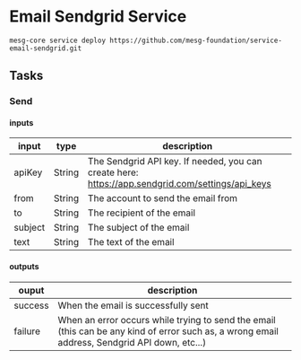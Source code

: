 # Email Sendgrid Service

```
mesg-core service deploy https://github.com/mesg-foundation/service-email-sendgrid.git
```

## Tasks

### Send

#### inputs
| input | type | description |
| --- | --- | --- |
| apiKey | String | The Sendgrid API key. If needed, you can create here: https://app.sendgrid.com/settings/api_keys |
| from | String | The account to send the email from |
| to | String | The recipient of the email |
| subject | String | The subject of the email |
| text | String | The text of the email |

#### outputs
| ouput | description |
| --- | --- |
| success | When the email is successfully sent |
| failure | When an error occurs while trying to send the email (this can be any kind of error such as, a wrong email address, Sendgrid API down, etc...) |
